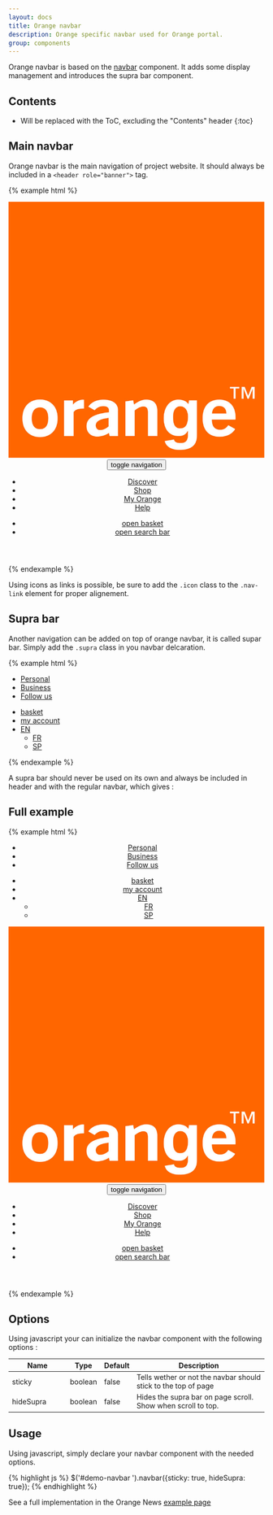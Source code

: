 ```yaml
---
layout: docs
title: Orange navbar
description: Orange specific navbar used for Orange portal.
group: components
---
```


Orange navbar is based on the [navbar](../navbar) component. It adds some display management and introduces the supra bar component.

## Contents

* Will be replaced with the ToC, excluding the "Contents" header
{:toc}

## Main navbar

Orange navbar is the main navigation of project website. It should always be included in a `<header role="banner">` tag.

{% example html %}
<header role="banner">
    <nav class="navbar navbar-inverse navbar-toggleable-sm">
        <div class="container">
            <a class="navbar-brand"><img src="../../dist/img/ORANGE_LOGO_rgb.jpg" alt="Back to homepage" title="Back to homepage"/></a>
            <button class="navbar-toggler" type="button" data-toggle="collapse" data-target="#collapsing-navbar">
                <span class="sr-only">toggle navigation</span>
                <span class="icon-menu"></span>
            </button>
            <div class="navbar-collapse collapse" id="collapsing-navbar">
                <ul class="navbar-nav">
                    <li class="nav-item"><a class="nav-link" href="#">Discover</a></li>
                    <li class="nav-item"><a class="nav-link" href="#">Shop</a></li>
                    <li class="nav-item"><a href="#" class="nav-link">My Orange</a></li>
                    <li class="nav-item"><a href="#" class="nav-link">Help</a></li>
                </ul>
                <ul class="navbar-nav">
                    <li class="nav-item">
                        <a href="#" class="nav-link icon">
                            <span class="sr-only">open basket</span>
                            <span class="icon-buy" aria-hidden="true"></span>
                        </a>
                    </li>
                    <li class="nav-item">
                        <a href="#" class="nav-link icon">
                            <span class="sr-only">open search bar</span>
                            <span class="icon-search" aria-hidden="true"></span>
                        </a>
                    </li>
                </ul>
            </div>
        </div>
    </nav>
</header>
{% endexample %}

Using icons as links is possible, be sure to add the `.icon` class to the `.nav-link` element for proper alignement.

## Supra bar

Another navigation can be added on top of orange navbar, it is called supar bar. Simply add the `.supra` class in you navbar delcaration.

{% example html %}
<nav class="navbar navbar-inverse navbar-toggleable-sm supra">
    <div class="container">
        <ul class="navbar-nav">
            <li class="nav-item"><a href="#" class="nav-link active">Personal</a></li>
            <li class="nav-item"><a href="#" class="nav-link">Business</a></li>
            <li class="nav-item"><a href="#" class="nav-link">Follow us</a></li>
        </ul>
        <ul class="navbar-nav">
            <li class="nav-item">
                    <a href="#" class="nav-link icon">
                    <span class="sr-only">basket</span>
                    <span class="icon-buy" aria-hidden="true"></span>
                </a>
            </li>
            <li class="nav-item">
                <a href="#" class="nav-link icon">
                    <span class="sr-only">my account</span>
                    <span class="icon-avatar"></span>
                </a>
            </li>
            <li class="nav-item dropdown">
                <a class="dropdown-toggle" href="#" data-toggle="dropdown" role="button">EN</a>
                <ul class="dropdown-menu" role="menu">
                    <li><a class="dropdown-item" href="#">FR</a></li>
                    <li><a class="dropdown-item" href="#">SP</a></li>
                </ul>
            </li>
        </ul>
    </div>
</nav>
{% endexample %}

A supra bar should never be used on its own and always be included in header and with the regular navbar, which gives :

## Full example

{% example html %}
<header role="banner" id="demo-navbar  ">
    <nav class="navbar navbar-inverse navbar-toggleable-sm supra">
        <div class="container">
            <ul class="navbar-nav">
                <li class="nav-item"><a href="#" class="nav-link active">Personal</a></li>
                <li class="nav-item"><a href="#" class="nav-link">Business</a></li>
                <li class="nav-item"><a href="#" class="nav-link">Follow us</a></li>
            </ul>
            <ul class="navbar-nav">
                <li class="nav-item">
                        <a href="#" class="nav-link icon">
                        <span class="sr-only">basket</span>
                        <span class="icon-buy" aria-hidden="true"></span>
                    </a>
                </li>
                <li class="nav-item">
                    <a href="#" class="nav-link icon">
                        <span class="sr-only">my account</span>
                        <span class="icon-avatar"></span>
                    </a>
                </li>
                <li class="nav-item dropdown">
                    <a class="dropdown-toggle" href="#" data-toggle="dropdown" role="button">EN</a>
                    <ul class="dropdown-menu" role="menu">
                        <li><a class="dropdown-item" href="#">FR</a></li>
                        <li><a class="dropdown-item" href="#">SP</a></li>
                    </ul>
                </li>
            </ul>
        </div>
    </nav>
    <nav class="navbar navbar-inverse navbar-toggleable-sm">
        <div class="container">
            <a class="navbar-brand"><img src="../../dist/img/ORANGE_LOGO_rgb.jpg" alt="Back to homepage" title="Back to homepage"/></a>
            <button class="navbar-toggler" type="button" data-toggle="collapse" data-target="#collapsing-navbar2">
                <span class="sr-only">toggle navigation</span>
                <span class="icon-menu"></span>
            </button>
            <div class="navbar-collapse collapse" id="collapsing-navbar2">
                <ul class="navbar-nav">
                    <li class="nav-item"><a class="nav-link" href="#">Discover</a></li>
                    <li class="nav-item"><a class="nav-link" href="#">Shop</a></li>
                    <li class="nav-item"><a href="#" class="nav-link">My Orange</a></li>
                    <li class="nav-item"><a href="#" class="nav-link">Help</a></li>
                </ul>
                <ul class="navbar-nav">
                    <li class="nav-item">
                        <a href="#" class="nav-link icon">
                            <span class="sr-only">open basket</span>
                            <span class="icon-buy" aria-hidden="true"></span>
                        </a>
                    </li>
                    <li class="nav-item">
                        <a href="#" class="nav-link icon">
                            <span class="sr-only">open search bar</span>
                            <span class="icon-search" aria-hidden="true"></span>
                        </a>
                    </li>
                </ul>
            </div>
        </div>
    </nav>
</header>
{% endexample %}

## Options

Using javascript your can initialize the navbar component with the following options :

<table class="table table-bordered table-striped table-responsive">
  <thead>
    <tr>
      <th style="width: 100px;">Name</th>
      <th style="width: 50px;">Type</th>
      <th style="width: 50px;">Default</th>
      <th>Description</th>
    </tr>
  </thead>
  <tbody>
    <tr>
      <td>sticky</td>
      <td>boolean</td>
      <td>false</td>
      <td>Tells wether or not the navbar should stick to the top of page</td>
    </tr>
    <tr>
      <td>hideSupra</td>
      <td>boolean</td>
      <td>false</td>
      <td>Hides the supra bar on page scroll. Show when scroll to top.</td>
    </tr>
  </tbody>
</table>

## Usage

Using javascript, simply declare your navbar component with the needed options.

{% highlight js %}
$('#demo-navbar  ').navbar({sticky: true, hideSupra: true});
{% endhighlight %}

See a full implementation in the Orange News [example page](../..//examples/orange-news/)

